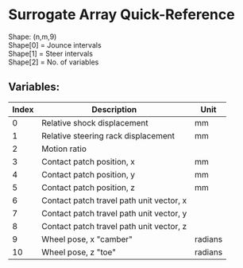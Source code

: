# Surrogate Array Quick-Reference
Shape: (n,m,9) \
Shape[0] = Jounce intervals \
Shape[1] = Steer intervals \
Shape[2] = No. of variables
## Variables:
| Index | Description | Unit |
| ---   | ---         | ---  |
| 0 | Relative shock displacement | mm |
| 1 | Relative steering rack displacement | mm |
| 2 | Motion ratio | |
| 3 | Contact patch position, x | mm |
| 4 | Contact patch position, y | mm |
| 5 | Contact patch position, z | mm |
| 6 | Contact patch travel path unit vector, x | |
| 7 | Contact patch travel path unit vector, y | |
| 8 | Contact patch travel path unit vector, z | |
| 9 | Wheel pose, x "camber" | radians |
| 10 | Wheel pose, z "toe" | radians |